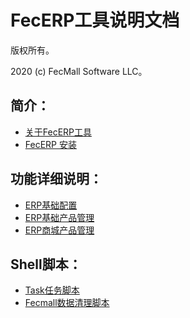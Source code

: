 FecERP工具说明文档
===============================

版权所有。

2020 (c) FecMall Software LLC。

简介：
---------
*  [关于FecERP工具](fecmall_fecerp_about.md)
*  [FecERP 安装](fecmall_fecerp_install.md)

功能详细说明：
---------
*  [ERP基础配置](fecmall_fecerp_base_config.md)
*  [ERP基础产品管理](fecmall_fecerp_product_manager.md)
*  [ERP商城产品管理](fecmall_fecerp_product_sync.md)



Shell脚本：
---------
*  [Task任务脚本](fecmall_fecerp_shell_task.md)
*  [Fecmall数据清理脚本](fecmall_fecerp_shell_fecmall_clear.md)












